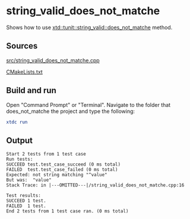 # string_valid_does_not_matche

Shows how to use [xtd::tunit::string_valid::does_not_matche](https://gammasoft71.github.io/xtd/reference_guides/latest/classxtd_1_1tunit_1_1string__valid.html#a3fdc69a967f05fae78fabae18ec5047d) method.

## Sources

[src/string_valid_does_not_matche.cpp](src/string_valid_does_not_matche.cpp)

[CMakeLists.txt](CMakeLists.txt)

## Build and run

Open "Command Prompt" or "Terminal". Navigate to the folder that does_not_matche the project and type the following:

```cmake
xtdc run
```

## Output

```
Start 2 tests from 1 test case
Run tests:
SUCCEED test.test_case_succeed (0 ms total)
FAILED  test.test_case_failed (0 ms total)
Expected: not string matching "^value"
But was:  "value"
Stack Trace: in |---OMITTED---|/string_valid_does_not_matche.cpp:16

Test results:
SUCCEED 1 test.
FAILED  1 test.
End 2 tests from 1 test case ran. (0 ms total)
```
